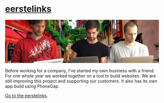 ---
---

# [eerstelinks](https://eerstelinks.nl/?utm_source=adriaan.io)

<span class="image main"><img src="/images/eerstelinks/header.jpg" alt="eerstlinks.nl with Christian van Ommeren and Sander van Golen" /></span>

Before working for a company, I’ve started my own business with a friend. For one whole year we worked together on a tool to build websites. We are still improving this project and supporting our customers. It also has its own app build using PhoneGap.

[Go to the eerstelinks](https://eerstelinks.nl/?utm_source=adriaan.io).

